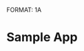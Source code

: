 FORMAT: 1A

# Sample App

<!-- include(meta/common.md) -->
<!-- include(endpoints/users.md) -->
<!-- include(endpoints/are.md) -->
<!-- include(models/models.md) -->


